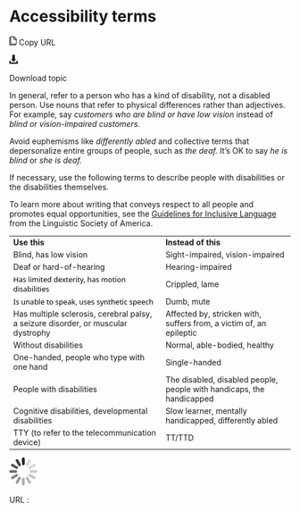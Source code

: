 ﻿# Accessibility terms

![Copy URL](media/accessibility-terms/Copy.png)
Copy URL

![Download](media/accessibility-terms/Download.png)

Download topic

In
general, refer to a person who has a kind of disability, not a
disabled person. Use nouns that refer to physical differences
rather than adjectives. For example, say *customers who are blind or have low vision* instead of *blind or vision-impaired customers*. 

Avoid euphemisms like *differently abled* and collective terms that depersonalize entire groups of people, such as *the deaf.* It’s OK to say *he is blind* or *she is deaf.*

If necessary, use the following terms to describe people with disabilities or the disabilities themselves.

To learn more about writing that conveys respect to all people and promotes equal opportunities, see the [Guidelines for Inclusive Language](http://www.linguisticsociety.org/content/guidelines-inclusive-language "Linguistic Society of America's guidelines for inclusive language") from the Linguistic Society of America.

<table>
<tbody>
<tr class="odd">
<td><b>Use this</b></td>
<td><b>Instead of this</b></td>
</tr>
<tr class="even">
<td><div>
Blind, has low vision
</div></td>
<td><div>
Sight-impaired, vision-impaired
</div></td>
</tr>
<tr class="odd">
<td>Deaf or hard-of-hearing</td>
<td>Hearing-impaired</td>
</tr>
<tr class="even">
<td><div>
<span style="color: black; line-height: 107%; font-family: Segoe UI; font-size: small; mso-bidi-font-size: 11.0pt; mso-fareast-font-family: &quot;Times New Roman&quot;; mso-ansi-language: EN-US; mso-fareast-language: EN-US; mso-bidi-language: AR-SA; mso-themecolor: text1;">Has limited dexterity, has motion disabilities</span>
</div></td>
<td><div>
Crippled, lame
</div></td>
</tr>
<tr class="odd">
<td><span style="color: black; line-height: 107%; font-family: Segoe UI; font-size: small; mso-bidi-font-size: 11.0pt; mso-fareast-font-family: &quot;Times New Roman&quot;; mso-ansi-language: EN-US; mso-fareast-language: EN-US; mso-bidi-language: AR-SA; mso-themecolor: text1;">Is unable to speak, uses synthetic speech</span></td>
<td>Dumb, mute</td>
</tr>
<tr class="even">
<td><span style="color: black; line-height: 107%; font-size: 9pt; mso-bidi-font-size: 11.0pt; mso-fareast-font-family: &quot;Times New Roman&quot;; mso-ansi-language: EN-US; mso-fareast-language: EN-US; mso-bidi-language: AR-SA; mso-themecolor: text1;"></span><span style="font-face: Segoe UI Light;">Has multiple sclerosis, cerebral palsy, a seizure disorder, or muscular dystrophy</span></td>
<td><span style="color: black; line-height: 107%; font-family: &quot;Segoe UI Light&quot;,&quot;sans-serif&quot;; font-size: 9pt; mso-bidi-font-size: 11.0pt; mso-fareast-font-family: &quot;Times New Roman&quot;; mso-ansi-language: EN-US; mso-fareast-language: EN-US; mso-bidi-language: AR-SA; mso-themecolor: text1;"></span>Affected by, stricken with, suffers from, a victim of, an epileptic</td>
</tr>
<tr class="odd">
<td>Without disabilities</td>
<td>Normal, able-bodied, healthy</td>
</tr>
<tr class="even">
<td>One-handed, people who type with one hand</td>
<td>Single-handed</td>
</tr>
<tr class="odd">
<td>People with disabilities</td>
<td>The disabled, disabled people, people with handicaps, the handicapped</td>
</tr>
<tr class="even">
<td>Cognitive disabilities, developmental disabilities</td>
<td>Slow learner, mentally handicapped, differently abled</td>
</tr>
<tr class="odd">
<td>TTY (to refer to the telecommunication device)</td>
<td>TT/TTD</td>
</tr>
</tbody>
</table>

![In progress](media/accessibility-terms/activity-large.gif)

URL :
